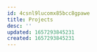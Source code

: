 ```yaml
---
id: 4csnl9lucomx85bcc8gpawe
title: Projects
desc: ''
updated: 1657293845231
created: 1657293845231
---
```


